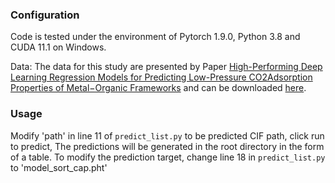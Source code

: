 ### Configuration
Code is tested under the environment of Pytorch 1.9.0, Python 3.8 and CUDA 11.1 on Windows. 

Data: The data for this study are presented by Paper [High-Performing Deep Learning Regression Models for Predicting
Low-Pressure CO2Adsorption Properties of Metal−Organic
Frameworks](https://doi.org/10.1021/acs.jpcc.0c06334) and can be downloaded [here](https://1drv.ms/u/s!AtuVqcWZi8aAy11S2wxataTe8IMH).

### Usage
Modify 'path' in line 11 of ```predict_list.py``` to be predicted CIF path, click run to predict, The predictions will be generated in the root directory in the form of a table. To modify the prediction target, change line 18 in ```predict_list.py``` to 'model_sort_cap.pht'